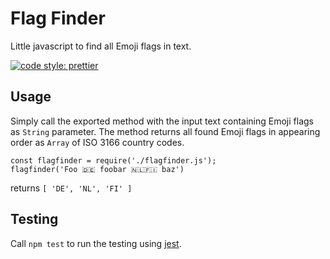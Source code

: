 # Flag Finder

Little javascript to find all Emoji flags in text.

[![code style: prettier](https://img.shields.io/badge/code_style-prettier-ff69b4.svg?style=flat-square)](https://github.com/prettier/prettier)

## Usage

Simply call the exported method with the input text containing Emoji flags as `String` parameter. The method returns all found Emoji flags in appearing order as `Array` of ISO 3166 country codes.

```
const flagfinder = require('./flagfinder.js');
flagfinder('Foo 🇩🇪 foobar 🇳🇱🇫🇮 baz')
```

returns `[ 'DE', 'NL', 'FI' ]`

## Testing

Call `npm test` to run the testing using [jest](https://facebook.github.io/jest/).
